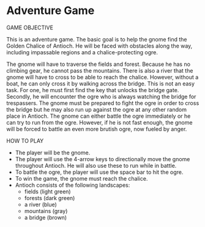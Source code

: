 Adventure Game
===
GAME OBJECTIVE

This is an adventure game.  The basic goal is to help the gnome find the Golden Chalice of Antioch.  He will be faced with obstacles along the way, including impassable regions and a chalice-protecting ogre.

The gnome will have to traverse the fields and forest. Because he has no climbing gear, he cannot pass the mountains. There is also a river that the gnome will have to cross to be able to reach the chalice.  However, without a boat, he can only cross it by walking across the bridge.  This is not an easy task.  For one, he must first find the key that unlocks the bridge gate.  Secondly, he will encounter the ogre who is always watching the bridge for trespassers.  The gnome must be prepared to fight the ogre in order to cross the bridge but he may also run up against the ogre at any other random place in Antioch. The gnome can either battle the ogre immediately or he can try to run from the ogre.  However, if he is not fast enough, the gnome will be forced to battle an even more brutish ogre, now fueled by anger.

HOW TO PLAY
* The player will be the gnome.  
* The player will use the 4-arrow keys to directionally move the gnome throughout Antioch.  He will also use these to run while in battle.
* To battle the ogre, the player will use the space bar to hit the ogre.
* To win the game, the gnome must reach the chalice.
* Antioch consists of the following landscapes:
    * fields (light green)
    * forests (dark green)
    * a river (blue)
    * mountains (gray)
    * a bridge (brown)

